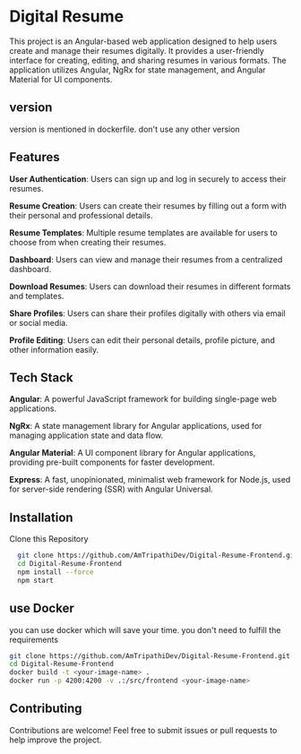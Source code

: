 
# Digital Resume    

This project is an Angular-based web application designed to help users create and manage their resumes digitally. It provides a user-friendly interface for creating, editing, and sharing resumes in various formats. The application utilizes Angular, NgRx for state management, and Angular Material for UI components.


## version

version is mentioned in dockerfile. don't use any other version


## Features


**User Authentication**: Users can sign up and log in securely to access their resumes.

**Resume Creation**: Users can create their resumes by filling out a form with their personal and professional details.

**Resume Templates**: Multiple resume templates are available for users to choose from when creating their resumes.

**Dashboard**: Users can view and manage their resumes from a centralized dashboard.

**Download Resumes**: Users can download their resumes in different formats and templates.

**Share Profiles**: Users can share their profiles digitally with others via email or social media.

**Profile Editing**: Users can edit their personal details, profile picture, and other information easily.



## Tech Stack


**Angular**: A powerful JavaScript framework for building single-page web applications.

**NgRx**: A state management library for Angular applications, used for managing application state and data flow.

**Angular Material**: A UI component library for Angular applications, providing pre-built components for faster development.

**Express**: A fast, unopinionated, minimalist web framework for Node.js, used for server-side rendering (SSR) with Angular Universal.


## Installation

Clone this Repository

```bash
  git clone https://github.com/AmTripathiDev/Digital-Resume-Frontend.git
  cd Digital-Resume-Frontend
  npm install --force
  npm start
```
    


## use Docker

you can use docker which will save your time. you don't need to fulfill the requirements

```bash
git clone https://github.com/AmTripathiDev/Digital-Resume-Frontend.git
cd Digital-Resume-Frontend
docker build -t <your-image-name> .
docker run -p 4200:4200 -v .:/src/frontend <your-image-name>
```


## Contributing

Contributions are welcome! Feel free to submit issues or pull requests to help improve the project.

